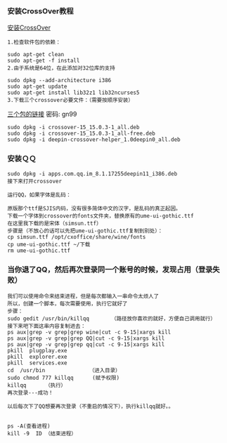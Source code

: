 ### 安装CrossOver教程
[安装CrossOver](https://zhuanlan.zhihu.com/p/27549700)
```
1.检查软件包的依赖：

sudo apt-get clean
sudo apt-get -f install
2.由于系统是64位，在此添加对32位库的支持

sudo dpkg --add-architecture i386  
sudo apt-get update  
sudo apt-get install lib32z1 lib32ncurses5
3.下载三个crossover必要文件：（需要按顺序安装）
```
[三个包的链接](https://pan.baidu.com/share/init?surl=kVwX8W3)
密码: gn99
```
sudo dpkg -i crossover-15_15.0.3-1_all.deb
sudo dpkg -i crossover-15_15.0.3-1_all-free.deb
sudo dpkg -i deepin-crossover-helper_1.0deepin0_all.deb

```
### 安装ＱＱ
```
sudo dpkg -i apps.com.qq.im_8.1.17255deepin11_i386.deb
接下来打开crossover

运行QQ，如果字体是乱码：

原版那个ttf是SJIS内码，没有很多简体中文的汉字，是乱码的真正起因。
下载一个字体到crossover的fonts文件夹，替换原有的ume-ui-gothic.ttf
在这里我下载的是宋体（simsun.ttf）
步骤是（不放心的话可以先把ume-ui-gothic.ttf复制到别处）：
cp simsun.ttf /opt/cxoffice/share/wine/fonts
cp ume-ui-gothic.ttf ~/下载
rm ume-ui-gothic.ttf

```
### 当你退了QQ，然后再次登录同一个账号的时候，发现占用（登录失败）
```
我们可以使用命令来结束进程，但是每次都输入一串命令太烦人了
所以，创建一个脚本，每次需要使用，执行它就好了
步骤：
sudo gedit /usr/bin/killqq       （路径放你喜欢的就好，方便自己调用就行）
接下来吧下面这串内容复制进去：
ps aux|grep -v grep|grep wine|cut -c 9-15|xargs kill   
ps aux|grep -v grep|grep QQ|cut -c 9-15|xargs kill   
ps aux|grep -v grep|grep qq|cut -c 9-15|xargs kill   
pkill  plugplay.exe  
pkill  explorer.exe  
pkill  services.exe
cd  /usr/bin              （进入目录）
sudo chmod 777 killqq      (赋予权限)
killqq      （执行）
再次登录---成功！

以后每次下了QQ想要再次登录（不重启的情况下），执行killqq就好。。


ps -A(查看进程)
kill -9  ID （结束进程）

```
